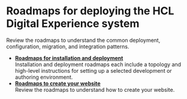 # Roadmaps for deploying the HCL Digital Experience system

Review the roadmaps to understand the common deployment, configuration, migration, and integration patterns.


-   **[Roadmaps for installation and deployment](rm_install_deployment/rm_installation.md)**  
Installation and deployment roadmaps each include a topology and high-level instructions for setting up a selected development or authoring environment.
-   **[Roadmaps to create your website ](rm_creating_site/rm_4site.md)**  
Review the roadmaps to understand how to create your website.

